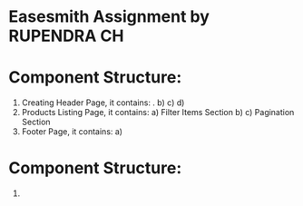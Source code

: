 # Easesmith Assignment by RUPENDRA CH

# Component Structure:
  1) Creating Header Page, it contains:
       . <Navbar />
       b) <Searchbar/>
       c) <PlantsPots/>
       d) <NursaryMenuTypes/>
  2) Products Listing Page, it contains:
       a) Filter Items Section
       b) <ProductItem />
       c) Pagination Section
  3) Footer Page, it contains:
       a) <Footer />

# Component Structure:
  1) 
